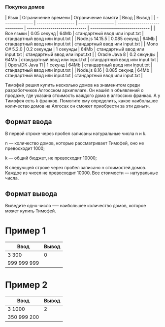 ### Покупка домов

| Язык            | Ограничение времени | Ограничение памяти | Ввод                           | Вывод                          |
| --------------- | ------------------- | ------------------ | ------------------------------ | ------------------------------ | ------------------------------ |
| Все языки       | 0.05 секунд         | 64Mb               | стандартный ввод или input.txt | стандартный ввод или input.txt |
| Node.js 14.15.5 | 0.085 секунд        | 64Mb               | стандартный ввод или input.txt | стандартный ввод или input.txt |
| Mono C# 5.2.0   | 0.2 секунды         | 1 секунды          | 64Mb                           | стандартный ввод или input.txt | стандартный ввод или input.txt |
| Oracle Java 8   | 0.2 секунды         | 64Mb               | стандартный ввод или input.txt | стандартный ввод или input.txt |
| OpenJDK Java 11 | 1 секунд            | 64Mb               | стандартный ввод или input.txt | стандартный ввод или input.txt |
| Node.js 8.16    | 0.085 секунд        | 64Mb               | стандартный ввод или input.txt | стандартный ввод или input.txt |

Тимофей решил купить несколько домов на знаменитом среди разработчиков Алгосском архипелаге. Он нашёл n объявлений о продаже, где указана стоимость каждого дома в алгосских франках. А у Тимофея есть k франков. Помогите ему определить, какое наибольшее количество домов на Алгосах он сможет приобрести за эти деньги.

## Формат ввода

В первой строке через пробел записаны натуральные числа n и k.

n — количество домов, которые рассматривает Тимофей, оно не превосходит 1000;

k — общий бюджет, не превосходит 10000;

В следующей строке через пробел записано n стоимостей домов. Каждое из чисел не превосходит 10000. Все стоимости — натуральные числа.

## Формат вывода

Выведите одно число —– наибольшее количество домов, которое может купить Тимофей.

# Пример 1

| Ввод        | Вывод |
| ----------- | ----- |
| 3 300       | 0     |
| 999 999 999 |

# Пример 2

| Ввод        | Вывод |
| ----------- | ----- |
| 3 1000      | 2     |
| 350 999 200 |
